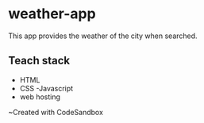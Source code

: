 # weather-app
This app provides the weather of the city when searched.
## Teach stack
- HTML
- CSS
-Javascript
- web hosting
 
~Created with CodeSandbox
